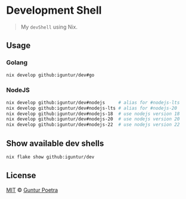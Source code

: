 # Development Shell

> My `devShell` using Nix.


## Usage

### Golang

```sh
nix develop github:iguntur/dev#go
```

### NodeJS

```sh
nix develop github:iguntur/dev#nodejs     # alias for #nodejs-lts
nix develop github:iguntur/dev#nodejs-lts # alias for #nodejs-20
nix develop github:iguntur/dev#nodejs-18  # use nodejs version 18
nix develop github:iguntur/dev#nodejs-20  # use nodejs version 20
nix develop github:iguntur/dev#nodejs-22  # use nodejs version 22
```

## Show available dev shells

```sh
nix flake show github:iguntur/dev
```

## License

[MIT](https://opensource.org/licenses/MIT) © [Guntur Poetra](https://github.com/iguntur)
